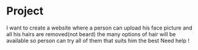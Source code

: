 # Project
I want to create a website where a person can upload his face picture and all his hairs are removed(not beard) the many options of hair will be available so person can try all of them that suits him the best
Need help !
